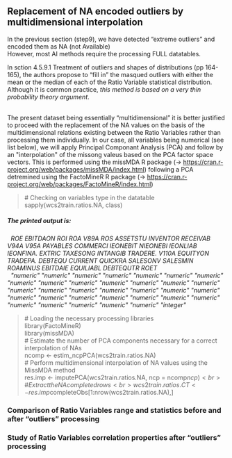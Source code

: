 ## Replacement of NA encoded outliers by multidimensional interpolation

In the previous section (step9), we have detected “extreme outliers” and encoded them as NA (not Available)<br>
However, most AI methods require the processing FULL datatables.<br>

In sction 4.5.9.1 Treatment of outliers and shapes of distributions (pp 164-165), the authors propose to “fill in” the masqued outliers with either the mean or the median of each of the Ratio Variable statistical distribution.<br>
Although it is common practice, <em>this method is based on a very thin probability theory argument</em>.<br><br>

The present dataset being essentially “multidimensional” it is better justified to proceed with the replacement of the NA values on the basis of the multidimensional relations existing between the Ratio Variables rather than processing them individually. In our case, all variables being numerical (see list below), we will apply Principal Componant Analysis (PCA) and follow by an "interpolation" of the missong valeus based on the PCA factor space vectors. This is performed using the missMDA R package (-> https://cran.r-project.org/web/packages/missMDA/index.html) following a PCA detremined using the FactoMineR R package (-> https://cran.r-project.org/web/packages/FactoMineR/index.html)

> \# Checking on variables type in the datatable<br>
> sapply(wcs2train.ratios.NA, class)<br>

##### <em>The printed output is:
&nbsp;      ROE  EBITDAON       ROI       ROA      V89A       ROS  ASSETSTU  INVENTOR  RECEIVAB      V94A      V95A  PAYABLES  COMMERCI  IEONEBIT  NIEONEBI  IEONLIAB IEONFINA.    EXTRIC  TAXESONG  INTANGIB  TRADERE.     V110A  EQUITYON TRADEPA.   DEBTEQU   CURRENT   QUICKRA  SALESONV  SALESMIN  ROAMINUS  EBITDAIE EQUILIABL DEBTEQUTR     ROET<br> 
&nbsp;      "numeric" "numeric" "numeric" "numeric" "numeric" "numeric" "numeric" "numeric" "numeric" "numeric" "numeric" "numeric" "numeric" "numeric" "numeric" "numeric" "numeric" "numeric" "numeric" "numeric" "numeric" "numeric" "numeric" "numeric" "numeric" "numeric" "numeric" "numeric" "numeric" "numeric" "numeric" "numeric" "numeric" "integer"<br></em>

> \# Loading the necessary processing libraries<br>
> library(FactoMineR)<br>
> library(missMDA)<br>
> \# Estimate the number of PCA components necessary for a correct interpolation of NAs<br>
> ncomp <- estim_ncpPCA(wcs2train.ratios.NA)<br>
> \# Perform multidimensional interpolation of NA values using the MissMDA method<br>
> res.imp <- imputePCA(wcs2train.ratios.NA, ncp = ncomp$ncp)<br>
> \# Extract the NA completed rows<br>
> wcs2train.ratios.CT <- res.imp$completeObs[1:nrow(wcs2train.ratios.NA),]<br>

### Comparison of Ratio Variables range and statistics before and after “outliers” processing

### Study of Ratio Variables correlation properties after “outliers” processing
